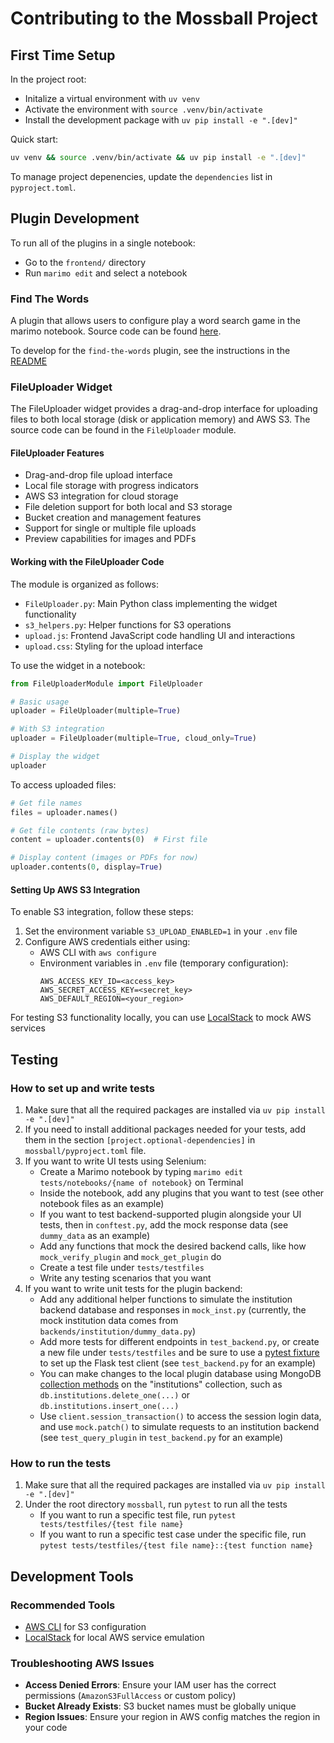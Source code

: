 # Contributing to the Mossball Project

## First Time Setup

In the project root:

- Initalize a virtual environment with `uv venv`
- Activate the environment with `source .venv/bin/activate`
- Install the development package with `uv pip install -e ".[dev]"`

Quick start:
```zsh
uv venv && source .venv/bin/activate && uv pip install -e ".[dev]"
```

To manage project depenencies, update the `dependencies` list in `pyproject.toml`.

## Plugin Development

To run all of the plugins in a single notebook:

- Go to the `frontend/` directory
- Run `marimo edit` and select a notebook

### Find The Words

A plugin that allows users to configure play a word search game in the marimo notebook. Source code can be found [here](https://github.com/gvwilson/mossball/tree/08a43c5ffdeb3625a29f486048c14e8de443cae5/lorena-b/find-the-words).

To develop for the `find-the-words` plugin, see the instructions in the [README](https://github.com/gvwilson/mossball/blob/08a43c5ffdeb3625a29f486048c14e8de443cae5/lorena-b/find-the-words/README.md)

### FileUploader Widget

The FileUploader widget provides a drag-and-drop interface for uploading files to both local storage (disk or application memory) and AWS S3. The source code can be found in the `FileUploader` module.

#### FileUploader Features
- Drag-and-drop file upload interface
- Local file storage with progress indicators
- AWS S3 integration for cloud storage
- File deletion support for both local and S3 storage
- Bucket creation and management features
- Support for single or multiple file uploads
- Preview capabilities for images and PDFs

#### Working with the FileUploader Code

The module is organized as follows:
- `FileUploader.py`: Main Python class implementing the widget functionality
- `s3_helpers.py`: Helper functions for S3 operations
- `upload.js`: Frontend JavaScript code handling UI and interactions
- `upload.css`: Styling for the upload interface

To use the widget in a notebook:

```python
from FileUploaderModule import FileUploader

# Basic usage
uploader = FileUploader(multiple=True)

# With S3 integration
uploader = FileUploader(multiple=True, cloud_only=True)

# Display the widget
uploader
```

To access uploaded files:
```python
# Get file names
files = uploader.names()

# Get file contents (raw bytes)
content = uploader.contents(0)  # First file

# Display content (images or PDFs for now)
uploader.contents(0, display=True)
```

#### Setting Up AWS S3 Integration

To enable S3 integration, follow these steps:

1. Set the environment variable `S3_UPLOAD_ENABLED=1` in your `.env` file
2. Configure AWS credentials either using:
   - AWS CLI with `aws configure`
   - Environment variables in `.env` file (temporary configuration):
     ```
     AWS_ACCESS_KEY_ID=<access_key>
     AWS_SECRET_ACCESS_KEY=<secret_key>
     AWS_DEFAULT_REGION=<your_region>
     ```


For testing S3 functionality locally, you can use [LocalStack](https://localstack.cloud/) to mock AWS services


## Testing
### How to set up and write tests
1. Make sure that all the required packages are installed via `uv pip install -e ".[dev]"`
2. If you need to install additional packages needed for your tests, add them in the section `[project.optional-dependencies]` in `mossball/pyproject.toml` file.
3. If you want to write UI tests using Selenium:
    - Create a Marimo notebook by typing `marimo edit tests/notebooks/{name of notebook}` on Terminal
    - Inside the notebook, add any plugins that you want to test (see other notebook files as an example)
    - If you want to test backend-supported plugin alongside your UI tests, then in `conftest.py`, add the mock response data (see `dummy_data` as an example)
    - Add any functions that mock the desired backend calls, like how `mock_verify_plugin` and `mock_get_plugin` do
    - Create a test file under `tests/testfiles`
    - Write any testing scenarios that you want
4. If you want to write unit tests for the plugin backend:
    - Add any additional helper functions to simulate the institution backend database and responses in `mock_inst.py` (currently, the mock institution data comes from `backends/institution/dummy_data.py`)
    - Add more tests for different endpoints in `test_backend.py`, or create a new file under `tests/testfiles` and be sure to use a [pytest fixture](https://flask.palletsprojects.com/en/stable/testing/) to set up the Flask test client (see `test_backend.py` for an example)
    - You can make changes to the local plugin database using MongoDB [collection methods](https://www.mongodb.com/docs/manual/reference/method/js-collection/) on the "institutions" collection, such as `db.institutions.delete_one(...)` or `db.institutions.insert_one(...)`
    - Use `client.session_transaction()` to access the session login data, and use `mock.patch()` to simulate requests to an institution backend (see `test_query_plugin` in `test_backend.py` for an example)

### How to run the tests
1. Make sure that all the required packages are installed via `uv pip install -e ".[dev]"`
2. Under the root directory `mossball`, run `pytest` to run all the tests
    - If you want to run a specific test file, run `pytest tests/testfiles/{test file name}`
    - If you want to run a specific test case under the specific file, run `pytest tests/testfiles/{test file name}::{test function name}`

## Development Tools

### Recommended Tools
- [AWS CLI](https://aws.amazon.com/cli/) for S3 configuration
- [LocalStack](https://localstack.cloud/) for local AWS service emulation

### Troubleshooting AWS Issues
- **Access Denied Errors**: Ensure your IAM user has the correct permissions (`AmazonS3FullAccess` or custom policy)
- **Bucket Already Exists**: S3 bucket names must be globally unique
- **Region Issues**: Ensure your region in AWS config matches the region in your code
